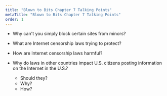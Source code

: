 ```yaml
---
title: "Blown to Bits Chapter 7 Talking Points"
metaTitle: "Blown to Bits Chapter 7 Talking Points"
order: 1
---
```


* Why can't you simply block certain sites from minors?
* What are Internet censorship laws trying to protect?

* How are Internet censorship laws harmful?

* Why do laws in other countries impact U.S. citizens posting information on the Internet in the U.S.?
    * Should they?
    * Why?
    * How?